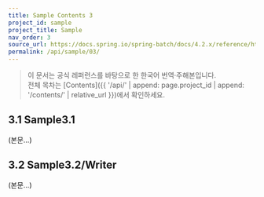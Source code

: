 ```yaml
---
title: Sample Contents 3
project_id: sample
project_title: Sample
nav_order: 3
source_url: https://docs.spring.io/spring-batch/docs/4.2.x/reference/html/
permalink: /api/sample/03/
---
```


> 이 문서는 공식 레퍼런스를 바탕으로 한 한국어 번역·주해본입니다.  
> 전체 목차는 [Contents]({{ '/api/' | append: page.project_id | append: '/contents/' | relative_url }})에서 확인하세요.

## 3.1 Sample3.1
(본문…)

## 3.2 Sample3.2/Writer
(본문…)
